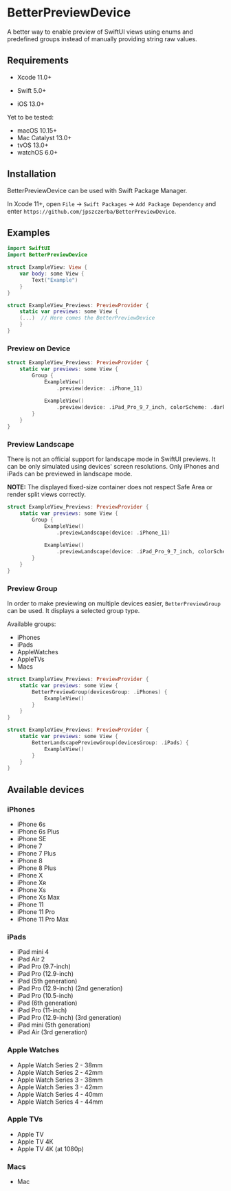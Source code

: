 # BetterPreviewDevice

A better way to enable preview of SwiftUI views using enums and predefined groups instead of manually providing string raw values.


## Requirements

- Xcode 11.0+
- Swift 5.0+  

- iOS 13.0+

Yet to be tested:
- macOS 10.15+
- Mac Catalyst 13.0+
- tvOS 13.0+
- watchOS 6.0+


## Installation

BetterPreviewDevice can be used with Swift Package Manager.

In Xcode 11+, open `File` → `Swift Packages` → `Add Package Dependency` and enter `https://github.com/jpszczerba/BetterPreviewDevice`.


## Examples

```swift
import SwiftUI
import BetterPreviewDevice

struct ExampleView: View {
    var body: some View {
        Text("Example")
    }
}

struct ExampleView_Previews: PreviewProvider {
    static var previews: some View {
    (...)  // Here comes the BetterPreviewDevice
    }
}
```


### Preview on Device

```swift
struct ExampleView_Previews: PreviewProvider {
    static var previews: some View {
        Group {
            ExampleView()
                .preview(device: .iPhone_11)
            
            ExampleView()
                .preview(device: .iPad_Pro_9_7_inch, colorScheme: .dark)
        }
    }
}
```


### Preview Landscape

There is not an official support for landscape mode in SwiftUI previews. It can be only simulated using devices' screen resolutions. 
Only iPhones and iPads can be previewed in landscape mode.

**NOTE:** The displayed fixed-size container does not respect Safe Area or render split views correctly.

```swift
struct ExampleView_Previews: PreviewProvider {
    static var previews: some View {
        Group {
            ExampleView()
                .previewLandscape(device: .iPhone_11)
            
            ExampleView()
                .previewLandscape(device: .iPad_Pro_9_7_inch, colorScheme: .dark)
        }
    }
}
```


### Preview Group

In order to make previewing on multiple devices easier, `BetterPreviewGroup` can be used. It displays a selected group type. 

Available groups:
- iPhones
- iPads
- AppleWatches
- AppleTVs
- Macs

```swift
struct ExampleView_Previews: PreviewProvider {
    static var previews: some View {
        BetterPreviewGroup(devicesGroup: .iPhones) {
            ExampleView()
        }
    }
}
```

```swift
struct ExampleView_Previews: PreviewProvider {
    static var previews: some View {
        BetterLandscapePreviewGroup(devicesGroup: .iPads) {
            ExampleView()
        }
    }
}
```


## Available devices

### iPhones
- iPhone 6s
- iPhone 6s Plus
- iPhone SE
- iPhone 7
- iPhone 7 Plus
- iPhone 8
- iPhone 8 Plus
- iPhone X
- iPhone Xʀ
- iPhone Xs
- iPhone Xs Max
- iPhone 11
- iPhone 11 Pro
- iPhone 11 Pro Max

### iPads
- iPad mini 4
- iPad Air 2
- iPad Pro (9.7-inch)
- iPad Pro (12.9-inch)
- iPad (5th generation)
- iPad Pro (12.9-inch) (2nd generation)
- iPad Pro (10.5-inch)
- iPad (6th generation)
- iPad Pro (11-inch)
- iPad Pro (12.9-inch) (3rd generation)
- iPad mini (5th generation)
- iPad Air (3rd generation)

### Apple Watches
- Apple Watch Series 2 - 38mm
- Apple Watch Series 2 - 42mm
- Apple Watch Series 3 - 38mm
- Apple Watch Series 3 - 42mm
- Apple Watch Series 4 - 40mm
- Apple Watch Series 4 - 44mm

### Apple TVs
- Apple TV
- Apple TV 4K
- Apple TV 4K (at 1080p)

### Macs
- Mac

